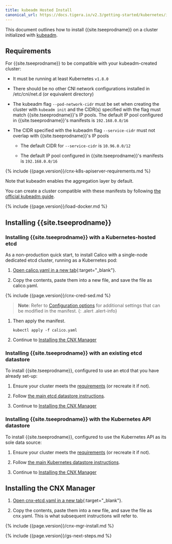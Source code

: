 ```yaml
---
title: kubeadm Hosted Install
canonical_url: https://docs.tigera.io/v2.3/getting-started/kubernetes/installation/
---
```


This document outlines how to install {{site.tseeprodname}} on a cluster initialized with
[kubeadm](http://kubernetes.io/docs/getting-started-guides/kubeadm/).

## Requirements

For {{site.tseeprodname}} to be compatible with your kubeadm-created cluster:

* It must be running at least Kubernetes `v1.8.0`

* There should be no other CNI network configurations installed in /etc/cni/net.d (or equivalent directory)

* The kubeadm flag `--pod-network-cidr` must be set when creating the cluster with `kubeadm init`
  and the CIDR(s) specified with the flag must match {{site.tseeprodname}}'s IP pools. The default
  IP pool configured in {{site.tseeprodname}}'s manifests is `192.168.0.0/16`

* The CIDR specified with the kubeadm flag `--service-cidr` must not overlap with
  {{site.tseeprodname}}'s IP pools

  * The default CIDR for `--service-cidr` is `10.96.0.0/12`

  * The default IP pool configured in {{site.tseeprodname}}'s manifests is `192.168.0.0/16`

{% include {{page.version}}/cnx-k8s-apiserver-requirements.md %}

Note that kubeadm enables the aggregation layer by default.

You can create a cluster compatible with these manifests by following [the official kubeadm guide](http://kubernetes.io/docs/getting-started-guides/kubeadm/).

{% include {{page.version}}/load-docker.md %}

## Installing {{site.tseeprodname}}

### Installing {{site.tseeprodname}} with a Kubernetes-hosted etcd

As a non-production quick start, to install Calico with a single-node dedicated etcd cluster, running as a Kubernetes pod:

1. [Open calico.yaml in a new tab](1.7/calico.yaml){:target="_blank"}.

1. Copy the contents, paste them into a new file, and save the file as calico.yaml.

{% include {{page.version}}/cnx-cred-sed.md %}

   > **Note**: Refer to [Configuration options](../index#configuration-options) for additional
   > settings that can be modified in the manifest.
   {: .alert .alert-info}

1. Then apply the manifest.

   ```shell
   kubectl apply -f calico.yaml
   ```
1. Continue to [Installing the CNX Manager](#installing-the-cnx-manager)

### Installing {{site.tseeprodname}} with an existing etcd datastore

To install {{site.tseeprodname}}, configured to use an etcd that you have already set-up:

1. Ensure your cluster meets the [requirements](#requirements) (or recreate it if not).

2. Follow [the main etcd datastore instructions](../hosted).

1. Continue to [Installing the CNX Manager](#installing-the-cnx-manager)

### Installing {{site.tseeprodname}} with the Kubernetes API datastore

To install {{site.tseeprodname}}, configured to use the Kubernetes API as its sole data source:

1. Ensure your cluster meets the [requirements](#requirements) (or recreate it if not).

2. Follow [the main Kubernetes datastore instructions](../kubernetes-datastore).

1. Continue to [Installing the CNX Manager](#installing-the-cnx-manager)

## Installing the CNX Manager

1. [Open cnx-etcd.yaml in a new tab](../cnx/1.7/cnx-etcd.yaml){:target="_blank"}.

1. Copy the contents, paste them into a new file, and save the file as cnx.yaml.
   This is what subsequent instructions will refer to.

{% include {{page.version}}/cnx-mgr-install.md %}

{% include {{page.version}}/gs-next-steps.md %}
